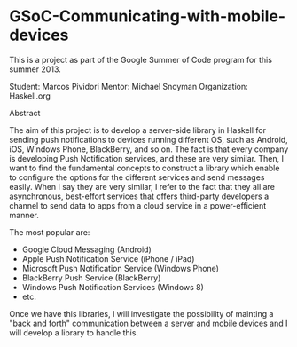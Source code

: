 GSoC-Communicating-with-mobile-devices
======================================

This is a project as part of the Google Summer of Code program for this summer 2013.

Student: Marcos Pividori
Mentor: Michael Snoyman
Organization: Haskell.org

Abstract

The aim of this project is to develop a server-side library in Haskell 
for sending push notifications to devices running different OS, such as 
Android, iOS, Windows Phone, BlackBerry, and so on.
The fact is that every company is developing Push Notification services, 
and these are very similar. Then, I want to find the fundamental concepts
to construct a library which enable to configure the options for the different
services and send messages easily.
When I say they are very similar, I refer to the fact that they all are
asynchronous, best-effort services that offers third-party developers a channel
to send data to apps from a cloud service in a power-efficient manner.

The most popular are:
   - Google Cloud Messaging (Android)
   - Apple Push Notification Service (iPhone / iPad)
   - Microsoft Push Notification Service (Windows Phone)
   - BlackBerry Push Service (BlackBerry)
   - Windows Push Notification Services (Windows 8)
   - etc.

Once we have this libraries, I will investigate the possibility of mainting a 
"back and forth" communication between a server and mobile devices and I will 
develop a library to handle this.
